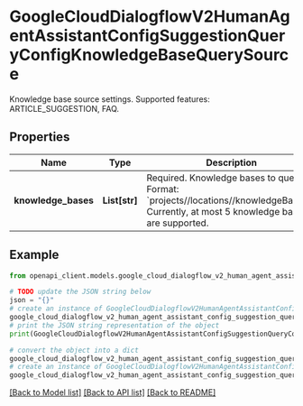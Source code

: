# GoogleCloudDialogflowV2HumanAgentAssistantConfigSuggestionQueryConfigKnowledgeBaseQuerySource

Knowledge base source settings. Supported features: ARTICLE_SUGGESTION, FAQ.

## Properties

Name | Type | Description | Notes
------------ | ------------- | ------------- | -------------
**knowledge_bases** | **List[str]** | Required. Knowledge bases to query. Format: &#x60;projects//locations//knowledgeBases/&#x60;. Currently, at most 5 knowledge bases are supported. | [optional] 

## Example

```python
from openapi_client.models.google_cloud_dialogflow_v2_human_agent_assistant_config_suggestion_query_config_knowledge_base_query_source import GoogleCloudDialogflowV2HumanAgentAssistantConfigSuggestionQueryConfigKnowledgeBaseQuerySource

# TODO update the JSON string below
json = "{}"
# create an instance of GoogleCloudDialogflowV2HumanAgentAssistantConfigSuggestionQueryConfigKnowledgeBaseQuerySource from a JSON string
google_cloud_dialogflow_v2_human_agent_assistant_config_suggestion_query_config_knowledge_base_query_source_instance = GoogleCloudDialogflowV2HumanAgentAssistantConfigSuggestionQueryConfigKnowledgeBaseQuerySource.from_json(json)
# print the JSON string representation of the object
print(GoogleCloudDialogflowV2HumanAgentAssistantConfigSuggestionQueryConfigKnowledgeBaseQuerySource.to_json())

# convert the object into a dict
google_cloud_dialogflow_v2_human_agent_assistant_config_suggestion_query_config_knowledge_base_query_source_dict = google_cloud_dialogflow_v2_human_agent_assistant_config_suggestion_query_config_knowledge_base_query_source_instance.to_dict()
# create an instance of GoogleCloudDialogflowV2HumanAgentAssistantConfigSuggestionQueryConfigKnowledgeBaseQuerySource from a dict
google_cloud_dialogflow_v2_human_agent_assistant_config_suggestion_query_config_knowledge_base_query_source_from_dict = GoogleCloudDialogflowV2HumanAgentAssistantConfigSuggestionQueryConfigKnowledgeBaseQuerySource.from_dict(google_cloud_dialogflow_v2_human_agent_assistant_config_suggestion_query_config_knowledge_base_query_source_dict)
```
[[Back to Model list]](../README.md#documentation-for-models) [[Back to API list]](../README.md#documentation-for-api-endpoints) [[Back to README]](../README.md)


